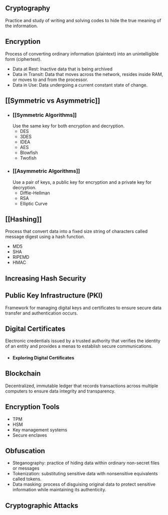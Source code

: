 ## Cryptography
Practice and study of writing and solving codes to hide the true meaning of the information.
## Encryption
Process of converting ordinary information (plaintext) into an unintelligible form (ciphertext).
- Data at Rest: Inactive data that is being archived
- Data in Transit: Data that moves across the network, resides inside RAM, or moves to and from the processor.
- Data in Use: Data undergoing a current constant state of change.
## [[Symmetric vs Asymmetric]]
- ### [[Symmetric Algorithms]]
	Use the same key for both encryption and decryption.
	- DES
	- 3DES
	- IDEA
	- AES
	- Blowfish
	- Twofish
- ### [[Asymmetric Algorithms]]
	Use a pair of keys, a public key for encryption and a private key for decryption.
	- Diffie-Hellman
	- RSA
	- Elliptic Curve
## [[Hashing]]
Process that convert data into a fixed size string of characters called message digest using a hash function.
- MD5
- SHA
- RIPEMD
- HMAC
## Increasing Hash Security
## Public Key Infrastructure (PKI)
Framework for managing digital keys and certificates to ensure secure data transfer and authentication occurs.
## Digital Certificates
Electronic credentials issued by a trusted authority that verifies the identity of an entity and provides a menas to establish secure communications. 
- #### Exploring Digital Certificates
## Blockchain
Decentralized, immutable ledger that records transactions across multiple computers to ensure data integrity and transparency.
## Encryption Tools
- TPM
- HSM
- Key management systems
- Secure enclaves
## Obfuscation
- Steganography: practice of hiding data within ordinary non-secret files or messages
- Tokenization: substituting sensitive data with nonsensitive equivalents called tokens.
- Data masking: process of disguising original data to protect sensitive information while maintaining its authenticity.
## Cryptographic Attacks
